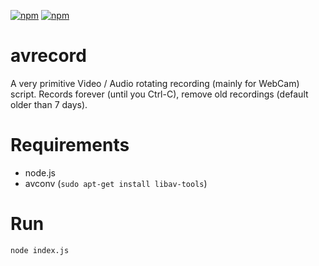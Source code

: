 [![npm](https://img.shields.io/npm/v/avrecord.svg)]()
[![npm](https://img.shields.io/npm/dm/avrecord.svg)]()

# avrecord
A very primitive Video / Audio rotating recording (mainly for WebCam) script. Records forever (until you Ctrl-C), remove old recordings (default older than 7 days).

# Requirements
- node.js
- avconv (`sudo apt-get install libav-tools`)

# Run
`node index.js`
